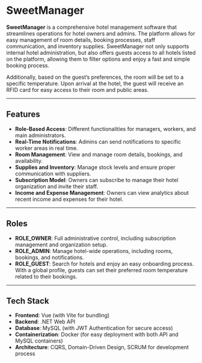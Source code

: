 # SweetManager

**SweetManager** is a comprehensive hotel management software that streamlines operations for hotel owners and admins. The platform allows for easy management of room details, booking processes, staff communication, and inventory supplies. SweetManager not only supports internal hotel administration, but also offers guests access to all hotels listed on the platform, allowing them to filter options and enjoy a fast and simple booking process. 

Additionally, based on the guest’s preferences, the room will be set to a specific temperature. Upon arrival at the hotel, the guest will receive an RFID card for easy access to their room and public areas.

---

## Features

- **Role-Based Access**: Different functionalities for managers, workers, and main administrators.
- **Real-Time Notifications**: Admins can send notifications to specific worker areas in real time.
- **Room Management**: View and manage room details, bookings, and availability.
- **Supplies and Inventory**: Manage stock levels and ensure proper communication with suppliers.
- **Subscription Model**: Owners can subscribe to manage their hotel organization and invite their staff.
- **Income and Expense Management**: Owners can view analytics about recent income and expenses for their hotel.

---

## Roles

- **ROLE_OWNER**: Full administrative control, including subscription management and organization setup.
- **ROLE_ADMIN**: Manage hotel-wide operations, including rooms, bookings, and notifications.
- **ROLE_GUEST**: Search for hotels and enjoy an easy onboarding process. With a global profile, guests can set their preferred room temperature related to their bookings.

---

## Tech Stack

- **Frontend**: Vue (with Vite for bundling)
- **Backend**: .NET Web API
- **Database**: MySQL (with JWT Authentication for secure access)
- **Containerization**: Docker (for easy deployment with both API and MySQL containers)
- **Architecture**: CQRS, Domain-Driven Design, SCRUM for development process